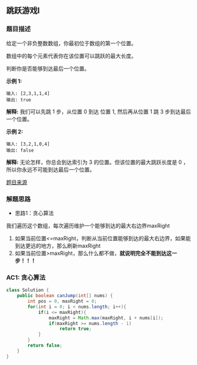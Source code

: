 ## 跳跃游戏I

### 题目描述

给定一个非负整数数组，你最初位于数组的第一个位置。

数组中的每个元素代表你在该位置可以跳跃的最大长度。

判断你是否能够到达最后一个位置。

**示例 1:**

```
输入: [2,3,1,1,4]
输出: true
```

**解释:** 我们可以先跳 1 步，从位置 0 到达 位置 1, 然后再从位置 1 跳 3 步到达最后一个位置。

**示例 2:**

```
输入: [3,2,1,0,4]
输出: false
```

**解释:** 无论怎样，你总会到达索引为 3 的位置。但该位置的最大跳跃长度是 0 ， 所以你永远不可能到达最后一个位置。

[题目来源](https://leetcode-cn.com/problems/jump-game)

### 解题思路

* 思路1：贪心算法

我们遍历这个数组，每次遍历维护一个能够到达的最大右边界maxRight

1. 如果当前位置<=maxRight，判断从当前位置能够到达的最大右边界，如果能到达更远的地方，那么刷新maxRight
2. 如果当前位置>maxRight，那么什么都不做，**就说明完全不能到达这一步！！！**


### AC1: 贪心算法

```java
class Solution {
    public boolean canJump(int[] nums) {
        int pos = 0, maxRight = 0;
        for(int i = 0; i < nums.length; i++){
            if(i <= maxRight){
                maxRight = Math.max(maxRight, i + nums[i]);
                if(maxRight >= nums.length - 1)
                    return true;
            }
        }
        return false;
    }
}
```